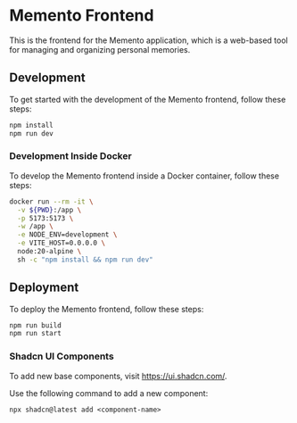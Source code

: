 # Memento Frontend

This is the frontend for the Memento application, which is a web-based tool for managing and organizing personal memories.

## Development

To get started with the development of the Memento frontend, follow these steps:

```bash
npm install
npm run dev
```

### Development Inside Docker

To develop the Memento frontend inside a Docker container, follow these steps:

```bash
docker run --rm -it \
  -v ${PWD}:/app \
  -p 5173:5173 \
  -w /app \
  -e NODE_ENV=development \
  -e VITE_HOST=0.0.0.0 \
  node:20-alpine \
  sh -c "npm install && npm run dev"
```

## Deployment

To deploy the Memento frontend, follow these steps:

```bash
npm run build
npm run start
```

### Shadcn UI Components

To add new base components, visit https://ui.shadcn.com/.

Use the following command to add a new component:

```
npx shadcn@latest add <component-name>
```
